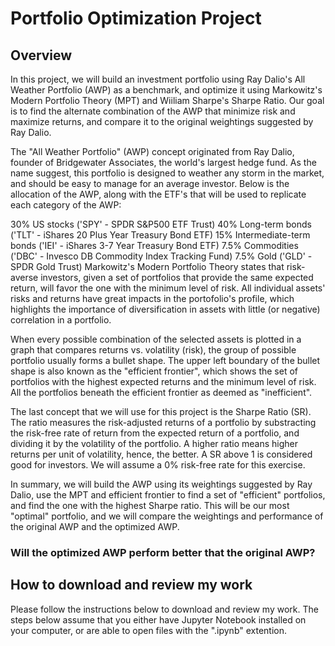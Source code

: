 # Portfolio Optimization Project

## Overview

In this project, we will build an investment portfolio using Ray Dalio's All Weather Portfolio (AWP) as a benchmark, and optimize it using Markowitz's Modern Portfolio Theory (MPT) and Wiiliam Sharpe's Sharpe Ratio. Our goal is to find the alternate combination of the AWP that minimize risk and maximize returns, and compare it to the original weightings suggested by Ray Dalio.

The "All Weather Portfolio" (AWP) concept originated from Ray Dalio, founder of Bridgewater Associates, the world's largest hedge fund. As the name suggest, this portfolio is designed to weather any storm in the market, and should be easy to manage for an average investor. Below is the allocation of the AWP, along with the ETF's that will be used to replicate each category of the AWP:

30% US stocks ('SPY' - SPDR S&P500 ETF Trust)
40% Long-term bonds ('TLT' - iShares 20 Plus Year Treasury Bond ETF)
15% Intermediate-term bonds ('IEI' - iShares 3-7 Year Treasury Bond ETF)
7.5% Commodities ('DBC' - Invesco DB Commodity Index Tracking Fund)
7.5% Gold ('GLD' - SPDR Gold Trust)
Markowitz's Modern Portfolio Theory states that risk-averse investors, given a set of portfolios that provide the same expected return, will favor the one with the minimum level of risk. All individual assets' risks and returns have great impacts in the portofolio's profile, which highlights the importance of diversification in assets with little (or negative) correlation in a portfolio.

When every possible combination of the selected assets is plotted in a graph that compares returns vs. volatility (risk), the group of possible portfolio usually forms a bullet shape. The upper left boundary of the bullet shape is also known as the "efficient frontier", which shows the set of portfolios with the highest expected returns and the minimum level of risk. All the portfolios beneath the efficient frontier as deemed as "inefficient".

The last concept that we will use for this project is the Sharpe Ratio (SR). The ratio measures the risk-adjusted returns of a portfolio by substracting the risk-free rate of return from the expected return of a portfolio, and dividing it by the volatility of the portfolio. A higher ratio means higher returns per unit of volatility, hence, the better. A SR above 1 is considered good for investors. We will assume a 0% risk-free rate for this exercise.

In summary, we will build the AWP using its weightings suggested by Ray Dalio, use the MPT and efficient frontier to find a set of "efficient" portfolios, and find the one with the highest Sharpe ratio. This will be our most "optimal" portfolio, and we will compare the weightings and performance of the original AWP and the optimized AWP. 

### Will the optimized AWP perform better that the original AWP?

## How to download and review my work

Please follow the instructions below to download and review my work. The steps below assume that you either have Jupyter Notebook installed on your computer, or are able to open files with the ".ipynb" extention.
